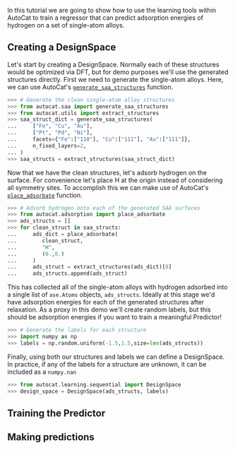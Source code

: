 In this tutorial we are going to show how to use the learning tools within 
AutoCat to train a regressor that can predict adsorption energies of hydrogen 
on a set of single-atom alloys.

## Creating a DesignSpace

Let's start by creating a DesignSpace. Normally each of these 
structures would be optimized via DFT, but for demo purposes 
we'll use the generated structures directly. First we need to generate the single-atom 
alloys. Here, we can use AutoCat's 
[`generate_saa_structures`](../API/Structure_Generation/saa.md#autocat.saa.generate_saa_structures) 
function. 

```py
>>> # Generate the clean single-atom alloy structures
>>> from autocat.saa import generate_saa_structures
>>> from autocat.utils import extract_structures
>>> saa_struct_dict = generate_saa_structures(
...     ["Fe", "Cu", "Au"],
...     ["Pt", "Pd", "Ni"],
...     facets={"Fe":["110"], "Cu":["111"], "Au":["111"]},
...     n_fixed_layers=2,
... )
>>> saa_structs = extract_structures(saa_struct_dict)
```

Now that we have the clean structures, let's adsorb hydrogen on the surface. 
For convenience let's place H at the origin instead of considering all symmetry sites. 
To accomplish this we can make use of AutoCat's 
[`place_adsorbate`](../API/Structure_Generation/adsorption.md#autocat.adsorption.place_adsorbate)
function.

```py
>>> # Adsorb hydrogen onto each of the generated SAA surfaces
>>> from autocat.adsorption import place_adsorbate
>>> ads_structs = []
>>> for clean_struct in saa_structs:
...     ads_dict = place_adsorbate(
...        clean_struct,
...        "H",
...        (0.,0.)
...     )
...     ads_struct = extract_structures(ads_dict)[0]
...     ads_structs.append(ads_struct)
```

This has collected all of the single-atom alloys with hydrogen adsorbed into 
a single list of `ase.Atoms` objects, `ads_structs`. Ideally at this stage we'd have 
adsorption energies for each of the generated structures after relaxation. As a proxy 
in this demo we'll create random labels, but this should be adsorption energies if you 
want to train a meaningful Predictor!

```py
>>> # Generate the labels for each structure
>>> import numpy as np
>>> labels = np.random.uniform(-1.5,1.5,size=len(ads_structs))
```

Finally, using both our structures and labels we can define a DesignSpace. In practice, 
if any of the labels for a structure are unknown, it can be included as a `numpy.nan` 

```py
>>> from autocat.learning.sequential import DesignSpace
>>> design_space = DesignSpace(ads_structs, labels)
```

## Training the Predictor

## Making predictions
